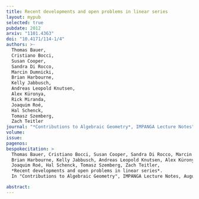 ```yaml
---
title: Recent developments and open problems in linear series
layout: mypub
selected: true
pubdate: 2012
arxiv: "1101.4363"
doi: "10.4171/114-1/4"
authors: >-
  Thomas Bauer,
  Cristiano Bocci,
  Susan Cooper,
  Sandra Di Rocco,
  Marcin Dumnicki,
  Brian Harbourne,
  Kelly Jabbusch,
  Andreas Leopold Knutsen,
  Alex Küronya,
  Rick Miranda,
  Joaquim Roé,
  Hal Schenck,
  Tomasz Szemberg,
  Zach Teitler
journal: "*Contributions to Algebraic Geometry*, IMPANGA Lecture Notes"
volume:
issue:
pagenos: 
bespokecitation: >
  Thomas Bauer, Cristiano Bocci, Susan Cooper, Sandra Di Rocco, Marcin Dumnicki,
  Brian Harbourne, Kelly Jabbusch, Andreas Leopold Knutsen, Alex Küronya, Rick Miranda,
  Joaquim Roé, Hal Schenck, Tomasz Szemberg, Zach Teitler,
  *Recent developments and open problems in linear series*.
  In "Contributions to Algebraic Geometry", IMPANGA Lecture Notes, August 2012 

abstract:
---
```

